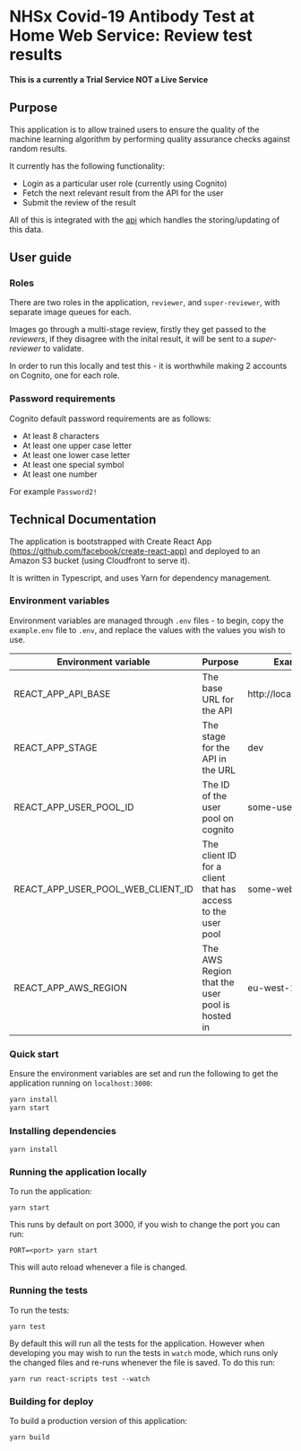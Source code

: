 # NHSx Covid-19 Antibody Test at Home Web Service: Review test results

**This is a currently a Trial Service NOT a Live Service**

## Purpose

This application is to allow trained users to ensure the quality of the machine learning algorithm by performing quality assurance checks against random results.

It currently has the following functionality:

- Login as a particular user role (currently using Cognito)
- Fetch the next relevant result from the API for the user
- Submit the review of the result

All of this is integrated with the [api](../api/README.md) which handles the storing/updating of this data.

## User guide

### Roles

There are two roles in the application, `reviewer`, and `super-reviewer`, with separate image queues for each.

Images go through a multi-stage review, firstly they get passed to the _reviewers_, if they disagree with the inital result, it will be sent to a _super-reviewer_ to validate.

In order to run this locally and test this - it is worthwhile making 2 accounts on Cognito, one for each role.

### Password requirements

Cognito default password requirements are as follows:

- At least 8 characters
- At least one upper case letter
- At least one lower case letter
- At least one special symbol
- At least one number

For example `Password2!`

## Technical Documentation

The application is bootstrapped with Create React App [(https://github.com/facebook/create-react-app)](https://github.com/facebook/create-react-app) and deployed to an Amazon S3 bucket (using Cloudfront to serve it).

It is written in Typescript, and uses Yarn for dependency management.

### Environment variables

Environment variables are managed through `.env` files - to begin, copy the `example.env` file to `.env`, and replace the values with the values you wish to use.

| Environment variable              | Purpose                                                     | Example               |
| --------------------------------- | ----------------------------------------------------------- | --------------------- |
| REACT_APP_API_BASE                | The base URL for the API                                    | http://localhost:4000 |
| REACT_APP_STAGE                   | The stage for the API in the URL                            | dev                   |
| REACT_APP_USER_POOL_ID            | The ID of the user pool on cognito                          | some-user-pool-id     |
| REACT_APP_USER_POOL_WEB_CLIENT_ID | The client ID for a client that has access to the user pool | some-web-client-id    |
| REACT_APP_AWS_REGION              | The AWS Region that the user pool is hosted in              | eu-west-1             |

### Quick start

Ensure the environment variables are set and run the following to get the application running on `localhost:3000`:

```bash
yarn install
yarn start
```

### Installing dependencies

`yarn install`

### Running the application locally

To run the application:

`yarn start`

This runs by default on port 3000, if you wish to change the port you can run:

`PORT=<port> yarn start`

This will auto reload whenever a file is changed.

### Running the tests

To run the tests:

`yarn test`

By default this will run all the tests for the application. However when developing you may wish to run the tests in `watch` mode, which runs only the changed files and re-runs whenever the file is saved. To do this run:

`yarn run react-scripts test --watch`

### Building for deploy

To build a production version of this application:

`yarn build`
